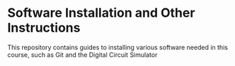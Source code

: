 # Software Installation and Other Instructions

This repository contains guides to installing various software needed in this course, such as Git and the Digital Circuit Simulator

